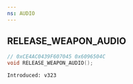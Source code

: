 ```yaml
---
ns: AUDIO
---
```

## RELEASE_WEAPON_AUDIO

```c
// 0xCE4AC0439F607045 0x6096504C
void RELEASE_WEAPON_AUDIO();
```

```
Introduced: v323
```

